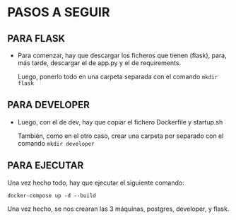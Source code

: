 # PASOS A SEGUIR

## PARA FLASK

- Para comenzar, hay que descargar los ficheros que tienen (flask), para, más tarde, descargar el de app.py y el de requirements.

  Luego, ponerlo todo en una carpeta separada con el comando `mkdir flask`

## PARA DEVELOPER

- Luego, con el de dev, hay que copiar el fichero Dockerfile y startup.sh

  También, como en el otro caso, crear una carpeta por separado con el comando `mkdir developer`

## PARA EJECUTAR

Una vez hecho todo, hay que ejecutar el siguiente comando:

```
docker-compose up -d --build
```

Una vez hecho, se nos crearan las 3 máquinas, postgres, developer, y flask.

